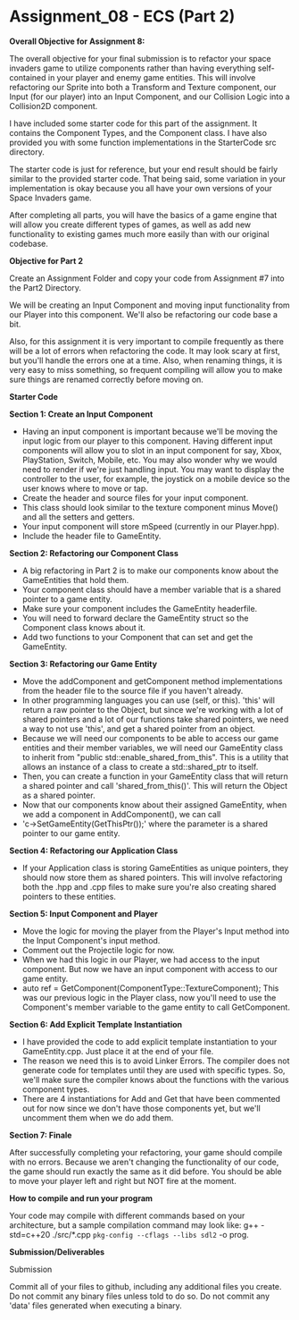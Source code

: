 # Assignment_08 - ECS (Part 2)

**Overall Objective for Assignment 8:** 

The overall objective for your final submission is to refactor your space invaders game to utilize components rather than having everything self-contained in your player and enemy game entities. This will involve refactoring our Sprite into both a Transform and Texture component, our Input (for our player) into an Input Component, and our Collision Logic into a Collision2D component.

I have included some starter code for this part of the assignment. It contains the Component Types, and the Component class. I have also provided you with some function implementations in the StarterCode src directory.

The starter code is just for reference, but your end result should be fairly similar to the provided starter code. That being said, some variation in your implementation is okay because you all have your own versions of your Space Invaders game.

After completing all parts, you will have the basics of a game engine that will allow you create different types of games, as well as add new functionality to existing games much more easily than with our original codebase.

**Objective for Part 2**

Create an Assignment Folder and copy your code from Assignment #7 into the Part2 Directory.

We will be creating an Input Component and moving input functionality from our Player into this component. We'll also be refactoring our code base a bit.

Also, for this assignment it is very important to compile frequently as there will be a lot of errors when refactoring the code. It may look scary at first, but you'll handle the errors one at a time. Also, when renaming things, it is very easy to miss something, so frequent compiling will allow you to make sure things are renamed correctly before moving on.

**Starter Code**

**Section 1: Create an Input Component**

* Having an input component is important because we'll be moving the input logic from our player to this component. Having different input components will allow you to slot in an input component for say, Xbox, PlayStation, Switch, Mobile, etc. You may also wonder why we would need to render if we're just handling input. You may want to display the controller to the user, for example, the joystick on a mobile device so the user knows where to move or tap.
* Create the header and source files for your input component.
* This class should look similar to the texture component minus Move() and all the setters and getters.
* Your input component will store mSpeed (currently in our Player.hpp).
* Include the header file to GameEntity.

**Section 2: Refactoring our Component Class**

* A big refactoring in Part 2 is to make our components know about the GameEntities that hold them. 
* Your component class should have a member variable that is a shared pointer to a game entity.
* Make sure your component includes the GameEntity headerfile.
* You will need to forward declare the GameEntity struct so the Component class knows about it.
* Add two functions to your Component that can set and get the GameEntity.

**Section 3: Refactoring our Game Entity**
* Move the addComponent and getComponent method implementations from the header file to the source file if you haven't already.
* In other programming languages you can use (self, or this). 'this' will return a raw pointer to the Object, but since we're working with a lot of shared pointers and a lot of our functions take shared pointers, we need a way to not use 'this', and get a shared pointer from an object.
* Because we will need our components to be able to access our game entities and their member variables, we will need our GameEntity class to inherit from "public std::enable_shared_from_this<GameEntity>". This is a utility that allows an instance of a class to create a std::shared_ptr<T> to itself. 
* Then, you can create a function in your GameEntity class that will return a shared pointer and call 'shared_from_this()'. This will return the Object as a shared pointer.
* Now that our components know about their assigned GameEntity, when we add a component in AddComponent(), we can call 
* 'c->SetGameEntity(GetThisPtr());' where the parameter is a shared pointer to our game entity.

**Section 4: Refactoring our Application Class**

* If your Application class is storing GameEntities as unique pointers, they should now store them as shared pointers. This will involve refactoring both the .hpp and .cpp files to make sure you're also creating shared pointers to these entities.

**Section 5: Input Component and Player**

* Move the logic for moving the player from the Player's Input method into the Input Component's input method. 
* Comment out the Projectile logic for now.
* When we had this logic in our Player, we had access to the input component. But now we have an input component with access to our game entity.
* auto ref = GetComponent<TextureComponent>(ComponentType::TextureComponent); This was our previous logic in the Player class, now you'll need to use the Component's member variable to the game entity to call GetComponent.

**Section 6: Add Explicit Template Instantiation**

* I have provided the code to add explicit template instantiation to your GameEntity.cpp. Just place it at the end of your file.
* The reason we need this is to avoid Linker Errors. The compiler does not generate code for templates until they are used with specific types. So, we'll make sure the compiler knows about the functions with the various component types.
* There are 4 instantiations for Add and Get that have been commented out for now since we don't have those components yet, but we'll uncomment them when we do add them.

**Section 7: Finale**

After successfully completing your refactoring, your game should compile with no errors. Because we aren't changing the functionality of our code, the game should run exactly the same as it did before. You should be able to move your player left and right but NOT fire at the moment.

**How to compile and run your program**

Your code may compile with different commands based on your architecture, but a sample compilation command may look like: g++ -std=c++20 ./src/*.cpp `pkg-config --cflags --libs sdl2` -o prog.

**Submission/Deliverables**

Submission

Commit all of your files to github, including any additional files you create.
Do not commit any binary files unless told to do so.
Do not commit any 'data' files generated when executing a binary.
